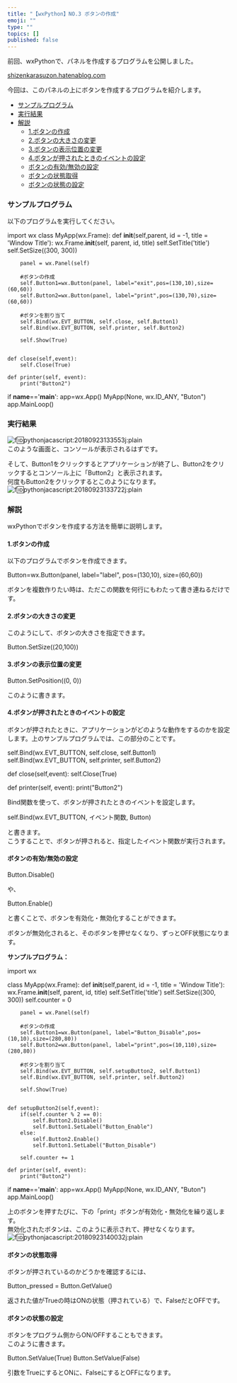 ```yaml
---
title: "【wxPython】NO.3 ボタンの作成"
emoji: ""
type: ""
topics: []
published: false
---
```


前回、wxPythonで、パネルを作成するプログラムを公開しました。

[shizenkarasuzon.hatenablog.com](https://shizenkarasuzon.hatenablog.com/entry/2018/09/23/131037)

今回は、このパネルの上にボタンを作成するプログラムを紹介します。  
  
* [サンプルプログラム](#サンプルプログラム)
* [実行結果](#実行結果)
* [解説](#解説)  
   * [1.ボタンの作成](#1ボタンの作成)  
   * [2.ボタンの大きさの変更](#2ボタンの大きさの変更)  
   * [3.ボタンの表示位置の変更](#3ボタンの表示位置の変更)  
   * [4.ボタンが押されたときのイベントの設定](#4ボタンが押されたときのイベントの設定)  
   * [ボタンの有効/無効の設定](#ボタンの有効無効の設定)  
   * [ボタンの状態取得](#ボタンの状態取得)  
   * [ボタンの状態の設定](#ボタンの状態の設定)

### サンプルプログラム

以下のプログラムを実行してください。

import wx
class MyApp(wx.Frame):
    def __init__(self,parent, id = -1, title = 'Window Title'):
        wx.Frame.__init__(self, parent, id, title)
        self.SetTitle('title')
        self.SetSize((300, 300))
        
        panel = wx.Panel(self)
        
        #ボタンの作成
        self.Button1=wx.Button(panel, label="exit",pos=(130,10),size=(60,60))
        self.Button2=wx.Button(panel, label="print",pos=(130,70),size=(60,60))
    
        #ボタンを割り当て
        self.Bind(wx.EVT_BUTTON, self.close, self.Button1)
        self.Bind(wx.EVT_BUTTON, self.printer, self.Button2)
     
        self.Show(True)

    
    def close(self,event):
        self.Close(True)

    def printer(self, event):
        print("Button2")
        
if __name__=='__main__':
    app=wx.App()
    MyApp(None, wx.ID_ANY, "Buton")
    app.MainLoop()

### 実行結果

![f:id:pythonjacascript:20180923133553j:plain](/images/ppythonjacascript2018092320180923133553.jpg "f:id:pythonjacascript:20180923133553j:plain")  
このような画面と、コンソールが表示されるはずです。

そして、Button1をクリックするとアプリケーションが終了し、Button2をクリックするとコンソール上に「Button2」と表示されます。  
何度もButton2をクリックするとこのようになります。  
![f:id:pythonjacascript:20180923133722j:plain](/images/ppythonjacascript2018092320180923133722.jpg "f:id:pythonjacascript:20180923133722j:plain")
  
  
### 解説

wxPythonでボタンを作成する方法を簡単に説明します。  
  
  
#### 1.ボタンの作成

以下のプログラムでボタンを作成できます。

Button=wx.Button(panel,  label="label", pos=(130,10), size=(60,60))

ボタンを複数作りたい時は、ただこの関数を何行にもわたって書き連ねるだけです。  
  
#### 2.ボタンの大きさの変更

このようにして、ボタンの大きさを指定できます。

Button.SetSize((20,100))

#### 3.ボタンの表示位置の変更

Button.SetPosition((0, 0))

このように書きます。  
  
  
#### 4.ボタンが押されたときのイベントの設定

ボタンが押されたときに、アプリケーションがどのような動作をするのかを設定します。上のサンプルプログラムでは、この部分のことです。

self.Bind(wx.EVT_BUTTON, self.close, self.Button1)
self.Bind(wx.EVT_BUTTON, self.printer, self.Button2)
   
def close(self,event):
    self.Close(True)

def printer(self, event):
    print("Button2")

  
Bind関数を使って、ボタンが押されたときのイベントを設定します。

self.Bind(wx.EVT_BUTTON,  イベント関数,  Button)

と書きます。  
こうすることで、ボタンが押されると、指定したイベント関数が実行されます。  
  
  
#### ボタンの有効/無効の設定

Button.Disable()

や、

Button.Enable()

と書くことで、ボタンを有効化・無効化することができます。

ボタンが無効化されると、そのボタンを押せなくなり、ずっとOFF状態になります。

**サンプルプログラム：**

import wx
 
class MyApp(wx.Frame):
    def __init__(self,parent, id = -1, title = 'Window Title'):
        wx.Frame.__init__(self, parent, id, title)
        self.SetTitle('title')
        self.SetSize((300, 300))
        self.counter = 0
        
        panel = wx.Panel(self)
        
        #ボタンの作成
        self.Button1=wx.Button(panel, label="Button_Disable",pos=(10,10),size=(280,80))
        self.Button2=wx.Button(panel, label="print",pos=(10,110),size=(280,80))
    
        #ボタンを割り当て
        self.Bind(wx.EVT_BUTTON, self.setupButton2, self.Button1)
        self.Bind(wx.EVT_BUTTON, self.printer, self.Button2)
        
        self.Show(True)

    
    def setupButton2(self,event):
        if(self.counter % 2 == 0):
            self.Button2.Disable()
            self.Button1.SetLabel("Button_Enable")
        else:
            self.Button2.Enable()
            self.Button1.SetLabel("Button_Disable")

        self.counter += 1
        
    def printer(self, event):
        print("Button2")
        
if __name__=='__main__':
    app=wx.App()
    MyApp(None, wx.ID_ANY, "Buton")
    app.MainLoop()

上のボタンを押すたびに、下の「print」ボタンが有効化・無効化を繰り返します。  
無効化されたボタンは、このように表示されて、押せなくなります。  
![f:id:pythonjacascript:20180923140032j:plain](/images/ppythonjacascript2018092320180923140032.jpg "f:id:pythonjacascript:20180923140032j:plain")

  
#### ボタンの状態取得

ボタンが押されているのかどうかを確認するには、

Button_pressed = Button.GetValue()

返された値がTrueの時はONの状態（押されている）で、FalseだとOFFです。  
  
  
#### ボタンの状態の設定

ボタンをプログラム側からON/OFFすることもできます。  
このように書きます。

Button.SetValue(True)
Button.SetValue(False)

引数をTrueにするとONに、FalseにするとOFFになります。